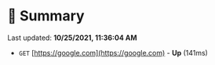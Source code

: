 # 📖 Summary
Last updated: **10/25/2021, 11:36:04 AM**

- `GET` [https://google.com](https://google.com) - **Up** (141ms)
